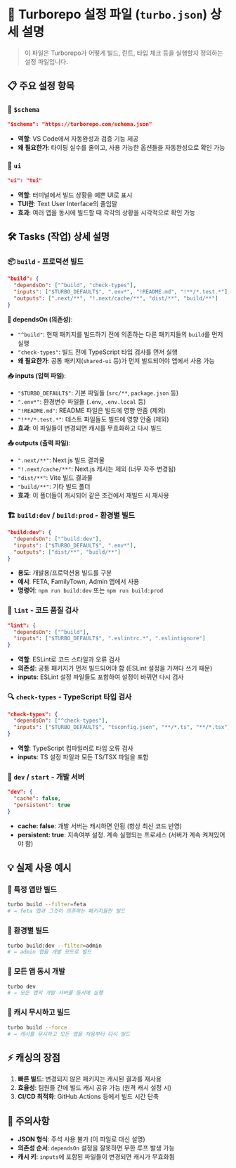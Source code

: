 # 🔧 Turborepo 설정 파일 (`turbo.json`) 상세 설명

> 이 파일은 Turborepo가 어떻게 빌드, 린트, 타입 체크 등을 실행할지 정의하는 설정 파일입니다.

## 📋 주요 설정 항목

### 🔗 `$schema`

```json
"$schema": "https://turborepo.com/schema.json"
```

- **역할**: VS Code에서 자동완성과 검증 기능 제공
- **왜 필요한가**: 타이핑 실수를 줄이고, 사용 가능한 옵션들을 자동완성으로 확인 가능

### 🎨 `ui`

```json
"ui": "tui"
```

- **역할**: 터미널에서 빌드 상황을 예쁜 UI로 표시
- **TUI란**: Text User Interface의 줄임말
- **효과**: 여러 앱을 동시에 빌드할 때 각각의 상황을 시각적으로 확인 가능

## 🛠️ Tasks (작업) 상세 설명

### 📦 `build` - 프로덕션 빌드

```json
"build": {
  "dependsOn": ["^build", "check-types"],
  "inputs": ["$TURBO_DEFAULT$", ".env*", "!README.md", "!**/*.test.*"],
  "outputs": [".next/**", "!.next/cache/**", "dist/**", "build/**"]
}
```

**🔗 dependsOn (의존성)**:

- `"^build"`: 현재 패키지를 빌드하기 전에 의존하는 다른 패키지들의 `build`를 먼저 실행
- `"check-types"`: 빌드 전에 TypeScript 타입 검사를 먼저 실행
- **왜 필요한가**: 공통 패키지(`shared-ui` 등)가 먼저 빌드되어야 앱에서 사용 가능

**📥 inputs (입력 파일)**:

- `"$TURBO_DEFAULT$"`: 기본 파일들 (`src/**`, `package.json` 등)
- `".env*"`: 환경변수 파일들 (`.env`, `.env.local` 등)
- `"!README.md"`: README 파일은 빌드에 영향 안줌 (제외)
- `"!**/*.test.*"`: 테스트 파일들도 빌드에 영향 안줌 (제외)
- **효과**: 이 파일들이 변경되면 캐시를 무효화하고 다시 빌드

**📤 outputs (출력 파일)**:

- `".next/**"`: Next.js 빌드 결과물
- `"!.next/cache/**"`: Next.js 캐시는 제외 (너무 자주 변경됨)
- `"dist/**"`: Vite 빌드 결과물
- `"build/**"`: 기타 빌드 폴더
- **효과**: 이 폴더들이 캐시되어 같은 조건에서 재빌드 시 재사용

### 🏗️ `build:dev` / `build:prod` - 환경별 빌드

```json
"build:dev": {
  "dependsOn": ["^build:dev"],
  "inputs": ["$TURBO_DEFAULT$", ".env*"],
  "outputs": ["dist/**", "build/**"]
}
```

- **용도**: 개발용/프로덕션용 빌드를 구분
- **예시**: FETA, FamilyTown, Admin 앱에서 사용
- **명령어**: `npm run build:dev` 또는 `npm run build:prod`

### 🧹 `lint` - 코드 품질 검사

```json
"lint": {
  "dependsOn": ["^build"],
  "inputs": ["$TURBO_DEFAULT$", ".eslintrc.*", ".eslintignore"]
}
```

- **역할**: ESLint로 코드 스타일과 오류 검사
- **의존성**: 공통 패키지가 먼저 빌드되어야 함 (ESLint 설정을 가져다 쓰기 때문)
- **inputs**: ESLint 설정 파일들도 포함하여 설정이 바뀌면 다시 검사

### 🔍 `check-types` - TypeScript 타입 검사

```json
"check-types": {
  "dependsOn": ["^check-types"],
  "inputs": ["$TURBO_DEFAULT$", "tsconfig.json", "**/*.ts", "**/*.tsx"]
}
```

- **역할**: TypeScript 컴파일러로 타입 오류 검사
- **inputs**: TS 설정 파일과 모든 TS/TSX 파일을 포함

### 🚀 `dev` / `start` - 개발 서버

```json
"dev": {
  "cache": false,
  "persistent": true
}
```

- **cache: false**: 개발 서버는 캐시하면 안됨 (항상 최신 코드 반영)
- **persistent: true**: 지속여부 설정. 계속 실행되는 프로세스 (서버가 계속 켜져있어야 함)

## 💡 실제 사용 예시

### 🎯 특정 앱만 빌드

```bash
turbo build --filter=feta
# → feta 앱과 그것이 의존하는 패키지들만 빌드
```

### 🎯 환경별 빌드

```bash
turbo build:dev --filter=admin
# → admin 앱을 개발 모드로 빌드
```

### 🎯 모든 앱 동시 개발

```bash
turbo dev
# → 모든 앱의 개발 서버를 동시에 실행
```

### 🎯 캐시 무시하고 빌드

```bash
turbo build --force
# → 캐시를 무시하고 모든 앱을 처음부터 다시 빌드
```

## ⚡ 캐싱의 장점

1. **빠른 빌드**: 변경되지 않은 패키지는 캐시된 결과를 재사용
2. **효율성**: 팀원들 간에 빌드 캐시 공유 가능 (원격 캐시 설정 시)
3. **CI/CD 최적화**: GitHub Actions 등에서 빌드 시간 단축

## 🚨 주의사항

- **JSON 형식**: 주석 사용 불가 (이 파일로 대신 설명)
- **의존성 순서**: `dependsOn` 설정을 잘못하면 무한 루프 발생 가능
- **캐시 키**: `inputs`에 포함된 파일들이 변경되면 캐시가 무효화됨
